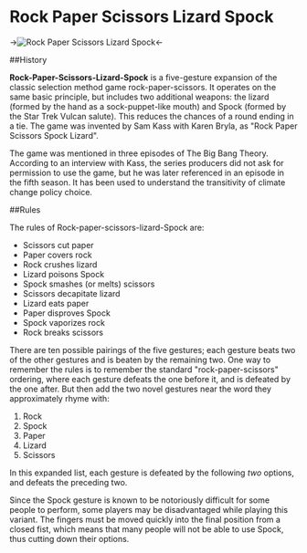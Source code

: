 Rock Paper Scissors Lizard Spock
================================

->![Rock Paper Scissors Lizard Spock](http://kkirsche.github.io/rockPaperScissorsLizardSpock/img/rockPaperScissorsLizardSpock-example.jpg)<-

##History

**Rock-Paper-Scissors-Lizard-Spock** is a five-gesture expansion of the classic selection method game rock-paper-scissors. It operates on the same basic principle, but includes two additional weapons: the lizard (formed by the hand as a sock-puppet-like mouth) and Spock (formed by the Star Trek Vulcan salute). This reduces the chances of a round ending in a tie. The game was invented by Sam Kass with Karen Bryla, as "Rock Paper Scissors Spock Lizard".

The game was mentioned in three episodes of The Big Bang Theory. According to an interview with Kass, the series producers did not ask for permission to use the game, but he was later referenced in an episode in the fifth season. It has been used to understand the transitivity of climate change policy choice.

##Rules

The rules of Rock-paper-scissors-lizard-Spock are:

* Scissors cut paper
* Paper covers rock
* Rock crushes lizard
* Lizard poisons Spock
* Spock smashes (or melts) scissors
* Scissors decapitate lizard
* Lizard eats paper
* Paper disproves Spock
* Spock vaporizes rock
* Rock breaks scissors

There are ten possible pairings of the five gestures; each gesture beats two of the other gestures and is beaten by the remaining two.
One way to remember the rules is to remember the standard "rock-paper-scissors" ordering, where each gesture defeats the one before it, and is defeated by the one after. But then add the two novel gestures near the word they approximately rhyme with:

1.  Rock
2.  Spock
3.  Paper
4.  Lizard
5.  Scissors

In this expanded list, each gesture is defeated by the following *two* options, and defeats the preceding two.

Since the Spock gesture is known to be notoriously difficult for some people to perform, some players may be disadvantaged while playing this variant. The fingers must be moved quickly into the final position from a closed fist, which means that many people will not be able to use Spock, thus cutting down their options.
